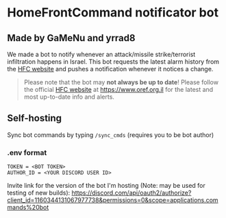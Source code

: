# HomeFrontCommand notificator bot
## Made by GaMeNu and yrrad8

We made a bot to notify whenever an attack/missile strike/terrorist infiltration happens in Israel.
This bot requests the latest alarm history from the [HFC website](https://www.oref.org.il) and pushes a notification whenever it notices a change.

> Please note that the bot may **not always be up to date**! Please follow the official [HFC website](https://www.oref.org.il) at https://www.oref.org.il for the latest and most up-to-date info and alerts.

## Self-hosting

Sync bot commands by typing `/sync_cmds`  (requires you to be bot author)

### .env format
```env
TOKEN = <BOT TOKEN>
AUTHOR_ID = <YOUR DISCORD USER ID>
```

Invite link for the version of the bot I'm hosting (Note: may be used for testing of new builds):
https://discord.com/api/oauth2/authorize?client_id=1160344131067977738&permissions=0&scope=applications.commands%20bot